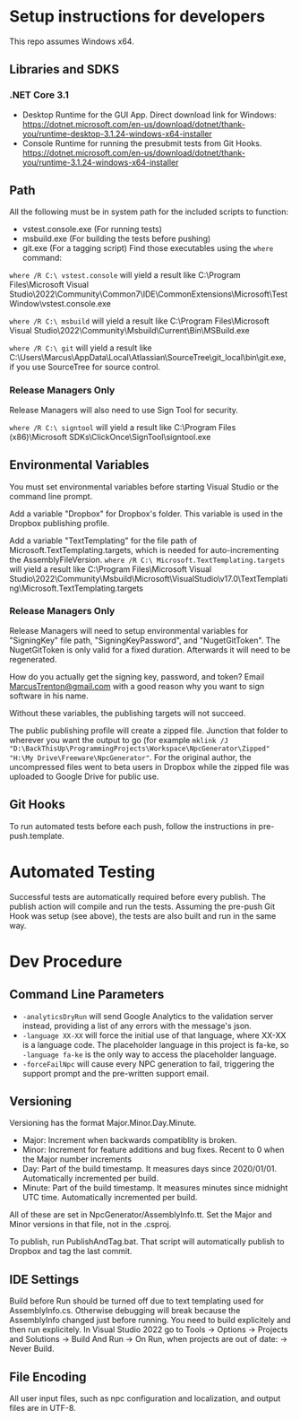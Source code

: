 # Setup instructions for developers

This repo assumes Windows x64.

## Libraries and SDKS

### .NET Core 3.1

* Desktop Runtime for the GUI App. Direct download link for Windows: https://dotnet.microsoft.com/en-us/download/dotnet/thank-you/runtime-desktop-3.1.24-windows-x64-installer
* Console Runtime for running the presubmit tests from Git Hooks. https://dotnet.microsoft.com/en-us/download/dotnet/thank-you/runtime-3.1.24-windows-x64-installer

## Path

All the following must be in system path for the included scripts to function:
* vstest.console.exe (For running tests)
* msbuild.exe	(For building the tests before pushing)
* git.exe (For a tagging script)
Find those executables using the `where` command:

`where /R C:\ vstest.console` will yield a result like C:\Program Files\Microsoft Visual Studio\2022\Community\Common7\IDE\CommonExtensions\Microsoft\TestWindow\vstest.console.exe

`where /R C:\ msbuild` will yield a result like C:\Program Files\Microsoft Visual Studio\2022\Community\Msbuild\Current\Bin\MSBuild.exe

`where /R C:\ git` will yield a result like C:\Users\Marcus\AppData\Local\Atlassian\SourceTree\git_local\bin\git.exe, if you use SourceTree for source control.

### Release Managers Only

Release Managers will also need to use Sign Tool for security.

`where /R C:\ signtool` will yield a result like C:\Program Files (x86)\Microsoft SDKs\ClickOnce\SignTool\signtool.exe

## Environmental Variables

You must set environmental variables before starting Visual Studio or the command line prompt.

Add a variable "Dropbox" for Dropbox's folder. This variable is used in the Dropbox publishing profile. 

Add a variable "TextTemplating" for the file path of Microsoft.TextTemplating.targets, which is needed for auto-incrementing the AssemblyFileVersion.
`where /R C:\ Microsoft.TextTemplating.targets` will yield a result like C:\Program Files\Microsoft Visual Studio\2022\Community\Msbuild\Microsoft\VisualStudio\v17.0\TextTemplating\Microsoft.TextTemplating.targets

### Release Managers Only

Release Managers will need to setup environmental variables for "SigningKey" file path, "SigningKeyPassword", and "NugetGitToken". The NugetGitToken is only valid for a fixed duration. Afterwards it will need to be regenerated.

How do you actually get the signing key, password, and token? Email MarcusTrenton@gmail.com with a good reason why you want to sign software in his name.

Without these variables, the publishing targets will not succeed.

The public publishing profile will create a zipped file. Junction that folder to wherever you want the output to go (for example `mklink /J "D:\BackThisUp\ProgrammingProjects\Workspace\NpcGenerator\Zipped"  "H:\My Drive\Freeware\NpcGenerator"`. For the original author, the uncompressed files went to beta users in Dropbox while the zipped file was uploaded to Google Drive for public use.

## Git Hooks

To run automated tests before each push, follow the instructions in pre-push.template.

# Automated Testing

Successful tests are automatically required before every publish. The publish action will compile and run the tests. Assuming the pre-push Git Hook was setup (see above), the tests are also built and run in the same way.

# Dev Procedure

## Command Line Parameters
- `-analyticsDryRun` will send Google Analytics to the validation server instead, providing a list of any errors with the message's json.
- `-language XX-XX` will force the initial use of that language, where XX-XX is a language code. The placeholder language in this project is fa-ke, so `-language fa-ke` is the only way to access the placeholder language.
- `-forceFailNpc` will cause every NPC generation to fail, triggering the support prompt and the pre-written support email.

## Versioning

Versioning has the format Major.Minor.Day.Minute. 
- Major: Increment when backwards compatiblity is broken.
- Minor: Increment for feature additions and bug fixes. Recent to 0 when the Major number increments
- Day: Part of the build timestamp. It measures days since 2020/01/01. Automatically incremented per build.
- Minute: Part of the build timestamp. It measures minutes since midnight UTC time. Automatically incremented per build.

All of these are set in NpcGenerator/AssemblyInfo.tt. Set the Major and Minor versions in that file, not in the .csproj.

To publish, run PublishAndTag.bat. That script will automatically publish to Dropbox and tag the last commit.

## IDE Settings

Build before Run should be turned off due to text templating used for AssemblyInfo.cs. Otherwise debugging will break because the AssemblyInfo changed just before running. You need to build explicitely and then run explicitely.
In Visual Studio 2022 go to Tools -> Options -> Projects and Solutions -> Build And Run -> On Run, when projects are out of date: -> Never Build.

## File Encoding

All user input files, such as npc configuration and localization, and output files are in UTF-8.
